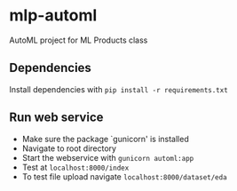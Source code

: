 # mlp-automl
AutoML project for ML Products class

## Dependencies
Install dependencies with `pip install -r requirements.txt`

## Run web service
- Make sure the package `gunicorn' is installed
- Navigate to root directory
- Start the webservice with `gunicorn automl:app`
- Test at `localhost:8000/index`
- To test file upload navigate `localhost:8000/dataset/eda`
